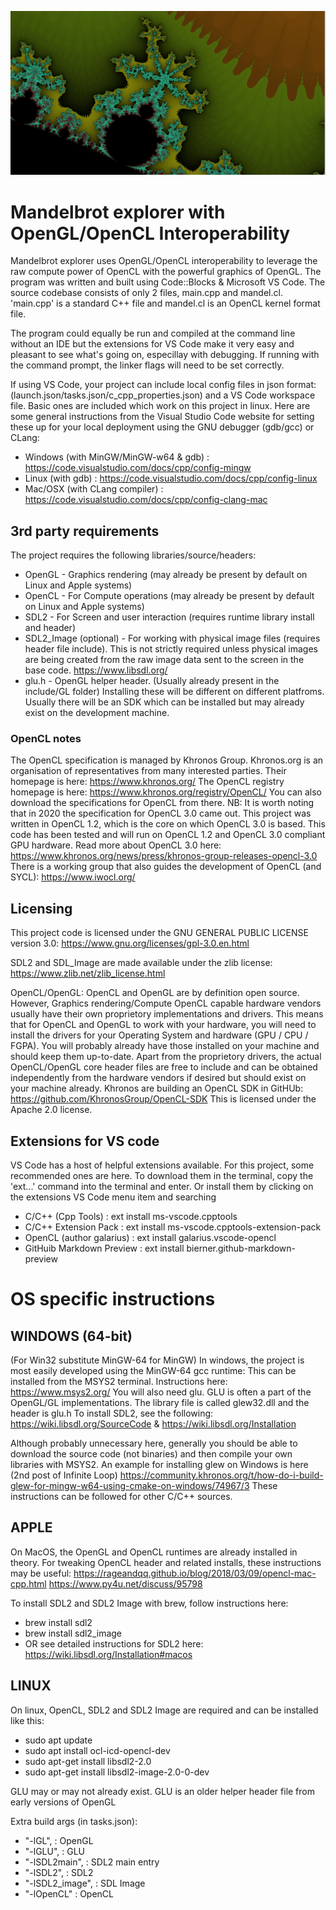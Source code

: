 ![Screenshot](/docs/images/rm-2.png)

# Mandelbrot explorer with OpenGL/OpenCL Interoperability
Mandelbrot explorer uses OpenGL/OpenCL interoperability to leverage the raw compute power of OpenCL
with the powerful graphics of OpenGL. 
The program was written and built using Code::Blocks & Microsoft VS Code. The source codebase
consists of only 2 files, main.cpp and mandel.cl. 'main.cpp' is a standard C++ file and mandel.cl
is an OpenCL kernel format file.

The program could equally be run and compiled at the command line without an IDE but the
extensions for VS Code make it very easy and pleasant to see what's going on, especillay with
debugging. If running with the command prompt, the linker flags will need to be set correctly.

If using VS Code, your project can include local config files in json format:
(launch.json/tasks.json/c_cpp_properties.json) and a VS Code workspace file. Basic ones are included 
which work on this project in linux. Here are some general instructions from the Visual Studio Code
website for setting these up for your local deployment using the GNU debugger (gdb/gcc) or CLang:
* Windows (with MinGW/MinGW-w64 & gdb)  : https://code.visualstudio.com/docs/cpp/config-mingw
* Linux (with gdb)                      : https://code.visualstudio.com/docs/cpp/config-linux
* Mac/OSX (with CLang compiler)         : https://code.visualstudio.com/docs/cpp/config-clang-mac

## 3rd party requirements 
The project requires the following libraries/source/headers:
* OpenGL - Graphics rendering (may already be present by default on Linux and Apple systems)
* OpenCL - For Compute operations (may already be present by default on Linux and Apple systems)
* SDL2 - For Screen and user interaction (requires runtime library install and header)
* SDL2_Image (optional) - For working with physical image files (requires header file include). 
  This is not strictly required unless physical images are being created from the raw image data
  sent to the screen in the base code.
  https://www.libsdl.org/
* glu.h - OpenGL helper header. (Usually already present in the include/GL folder)
Installing these will be different on different platfroms. Usually there will be an SDK 
which can be installed but may already exist on the development machine.

### OpenCL notes
The OpenCL specification is managed by Khronos Group. Khronos.org is an organisation of representatives
from many interested parties. Their homepage is here: https://www.khronos.org/
The OpenCL registry homepage is here: https://www.khronos.org/registry/OpenCL/
You can also download the specifications for OpenCL from there.
NB: It is worth noting that in 2020 the specification for OpenCL 3.0 came out. This project was written
in OpenCL 1.2, which is the core on which OpenCL 3.0 is based. This code has been tested and will run
on OpenCL 1.2 and OpenCL 3.0 compliant GPU hardware.
Read more about OpenCL 3.0 here: https://www.khronos.org/news/press/khronos-group-releases-opencl-3.0
There is a working group that also guides the development of OpenCL (and SYCL):
https://www.iwocl.org/


## Licensing 
This project code is licensed under the GNU GENERAL PUBLIC LICENSE version 3.0:
https://www.gnu.org/licenses/gpl-3.0.en.html

SDL2 and SDL_Image are made available under the zlib license: https://www.zlib.net/zlib_license.html

OpenCL/OpenGL: OpenCL and OpenGL are by definition open source. However, Graphics rendering/Compute
OpenCL capable hardware vendors usually have their own proprietory implementations and drivers.
This means that for OpenCL and OpenGL to work with your hardware, you will need to install the drivers
for your Operating System and hardware (GPU / CPU / FGPA). 
You will probably already have those installed on your machine and should keep them up-to-date.
Apart from the proprietory drivers, the actual OpenCL/OpenGL core header files are free to include and
can be obtained independently from the hardware vendors if desired but should exist on your machine
already.
Khronos are building an OpenCL SDK in GitHUb: https://github.com/KhronosGroup/OpenCL-SDK
This is licensed under the Apache 2.0 license.


## Extensions for VS code
VS Code has a host of helpful extensions available. For this project, some recommended ones are
here. To download them in the terminal, copy the 'ext...' command into the terminal and enter. Or
install them by clicking on the extensions VS Code menu item and searching
* C/C++ (Cpp Tools)         : ext install ms-vscode.cpptools
* C/C++ Extension Pack      : ext install ms-vscode.cpptools-extension-pack
* OpenCL (author galarius)  : ext install galarius.vscode-opencl
* GitHuib Markdown Preview  : ext install bierner.github-markdown-preview


# OS specific instructions

 ## WINDOWS (64-bit)
(For Win32 substitute MinGW-64 for MinGW)
In windows, the project is most easily developed using the MinGW-64 gcc runtime:
This can be installed from the MSYS2 terminal. Instructions here: https://www.msys2.org/
You will also need glu. GLU is often a part of the OpenGL/GL implementations.
The library file is called glew32.dll and the header is glu.h
To install SDL2, see the following:
https://wiki.libsdl.org/SourceCode & https://wiki.libsdl.org/Installation

Although probably unnecessary here, generally you should be able to download the source code
 (not binaries) and then compile your own libraries with MSYS2. An example for installing glew
  on Windows is here (2nd post of Infinite Loop)
https://community.khronos.org/t/how-do-i-build-glew-for-mingw-w64-using-cmake-on-windows/74967/3
These instructions can be followed for other C/C++ sources.


## APPLE
On MacOS, the OpenGL and OpenCL runtimes are already installed in theory.
For tweaking OpenCL header and related installs, these instructions may be useful:
    https://rageandqq.github.io/blog/2018/03/09/opencl-mac-cpp.html
    https://www.py4u.net/discuss/95798

To install SDL2 and SDL2 Image with brew, follow instructions here:

* brew install sdl2
* brew install sdl2_image 
* OR see detailed instructions for SDL2 here: https://wiki.libsdl.org/Installation#macos

## LINUX
On linux, OpenCL, SDL2 and SDL2 Image are required and can be installed like this:
* sudo apt update
* sudo apt install ocl-icd-opencl-dev
* sudo apt-get install libsdl2-2.0
* sudo apt-get install libsdl2-image-2.0-0-dev

GLU may or may not already exist. GLU is an older helper header file from early versions of OpenGL

Extra build args (in tasks.json):
* "-lGL",         : OpenGL
* "-lGLU",        : GLU
* "-lSDL2main",   : SDL2 main entry
* "-lSDL2",       : SDL2
* "-lSDL2_image", : SDL Image
* "-lOpenCL"      : OpenCL
